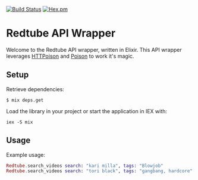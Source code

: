 [![Build Status](https://travis-ci.org/kkirsche/Redtube_Elixir.svg?branch=master)](https://travis-ci.org/kkirsche/Redtube_Elixir) [![Hex.pm](https://img.shields.io/hexpm/v/plug.svg)](https://hex.pm/packages/redtube)


Redtube API Wrapper
===================

Welcome to the Redtube API wrapper, written in Elixir. This API wrapper leverages [HTTPoison](https://github.com/edgurgel/httpoison) and [Poison](https://github.com/devinus/poison) to work it's magic. 

## Setup

Retrieve dependencies:

```shell
$ mix deps.get
```

Load the library in your project or start the application in IEX with:

```shell
iex -S mix
```

## Usage

Example usage:

```elixir
Redtube.search_videos search: "kari milla", tags: "Blowjob"
Redtube.search_videos search: "tori black", tags: "gangbang, hardcore"
```
